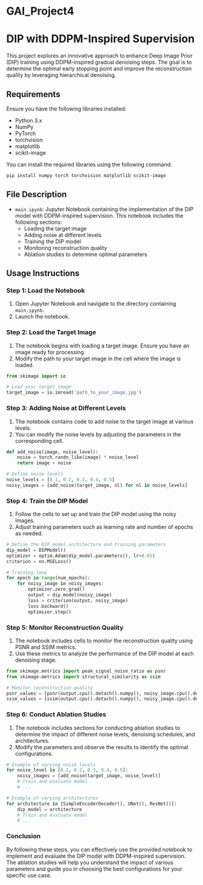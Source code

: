 # GAI_Project4

# DIP with DDPM-Inspired Supervision

This project explores an innovative approach to enhance Deep Image Prior (DIP) training using DDPM-inspired gradual denoising steps. The goal is to determine the optimal early stopping point and improve the reconstruction quality by leveraging hierarchical denoising.

## Requirements

Ensure you have the following libraries installed:

- Python 3.x
- NumPy
- PyTorch
- torchvision
- matplotlib
- scikit-image

You can install the required libraries using the following command:

```bash
pip install numpy torch torchvision matplotlib scikit-image
```

## File Description

- `main.ipynb`: Jupyter Notebook containing the implementation of the DIP model with DDPM-inspired supervision. This notebook includes the following sections:
  - Loading the target image
  - Adding noise at different levels
  - Training the DIP model
  - Monitoring reconstruction quality
  - Ablation studies to determine optimal parameters

## Usage Instructions

### Step 1: Load the Notebook

1. Open Jupyter Notebook and navigate to the directory containing `main.ipynb`.
2. Launch the notebook.

### Step 2: Load the Target Image

1. The notebook begins with loading a target image. Ensure you have an image ready for processing.
2. Modify the path to your target image in the cell where the image is loaded.

```python
from skimage import io

# Load your target image
target_image = io.imread('path_to_your_image.jpg')
```

### Step 3: Adding Noise at Different Levels

1. The notebook contains code to add noise to the target image at various levels.
2. You can modify the noise levels by adjusting the parameters in the corresponding cell.

```python
def add_noise(image, noise_level):
    noise = torch.randn_like(image) * noise_level
    return image + noise

# Define noise levels
noise_levels = [0.1, 0.2, 0.3, 0.4, 0.5]
noisy_images = [add_noise(target_image, nl) for nl in noise_levels]
```

### Step 4: Train the DIP Model

1. Follow the cells to set up and train the DIP model using the noisy images.
2. Adjust training parameters such as learning rate and number of epochs as needed.

```python
# Define the DIP model architecture and training parameters
dip_model = DIPModel()
optimizer = optim.Adam(dip_model.parameters(), lr=0.01)
criterion = nn.MSELoss()

# Training loop
for epoch in range(num_epochs):
    for noisy_image in noisy_images:
        optimizer.zero_grad()
        output = dip_model(noisy_image)
        loss = criterion(output, noisy_image)
        loss.backward()
        optimizer.step()
```

### Step 5: Monitor Reconstruction Quality

1. The notebook includes cells to monitor the reconstruction quality using PSNR and SSIM metrics.
2. Use these metrics to analyze the performance of the DIP model at each denoising stage.

```python
from skimage.metrics import peak_signal_noise_ratio as psnr
from skimage.metrics import structural_similarity as ssim

# Monitor reconstruction quality
psnr_values = [psnr(output.cpu().detach().numpy(), noisy_image.cpu().detach().numpy()) for output, noisy_image in zip(outputs, noisy_images)]
ssim_values = [ssim(output.cpu().detach().numpy(), noisy_image.cpu().detach().numpy(), multichannel=True) for output, noisy_image in zip(outputs, noisy_images)]
```

### Step 6: Conduct Ablation Studies

1. The notebook includes sections for conducting ablation studies to determine the impact of different noise levels, denoising schedules, and architectures.
2. Modify the parameters and observe the results to identify the optimal configurations.

```python
# Example of varying noise levels
for noise_level in [0.1, 0.2, 0.3, 0.4, 0.5]:
    noisy_images = [add_noise(target_image, noise_level)]
    # Train and evaluate model
    # ...

# Example of varying architectures
for architecture in [SimpleEncoderDecoder(), UNet(), ResNet()]:
    dip_model = architecture
    # Train and evaluate model
    # ...
```

### Conclusion

By following these steps, you can effectively use the provided notebook to implement and evaluate the DIP model with DDPM-inspired supervision. The ablation studies will help you understand the impact of various parameters and guide you in choosing the best configurations for your specific use case.
